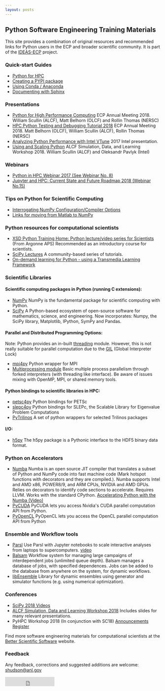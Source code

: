 ```yaml
---
layout: posts
---
```


## Python Software Engineering Training Materials

This site provides a combination of original resources and recommended links for Python users in
the ECP and broader scientific community. It is part of the [IDEAS-ECP](https://ideas-productivity.org/ideas-ecp) project.

### Quick-start Guides
 - [Python for HPC](tutorials/python.whatis.md)
 - [Creating a PYPI package](tutorials/python.pypi-packaging.md)
 - [Using Conda / Anaconda](tutorials/python.conda.md)
 - [Documenting with Sphinx](tutorials/python.doc-sphinx.md)

### Presentations
 - [Python for High Performance Computing](https://github.com/wscullin/ecp_python_tutorial/blob/master/slides/ECP_Python_Tutorial_2018.pdf) ECP Annual Meeting 2018. William Scullin (ALCF), Matt Belhorn (OLCF) and Rollin Thomas (NERSC)
 - [HPC Python Testing and Debugging Tutorial 2018](https://github.com/wscullin/ecp_python_tutorial/blob/master/slides/debugging_slides.pdf) ECP Annual Meeting 2018. Matt Belhorn (OLCF), William Scullin (ALCF), Rollin Thomas (NERSC) 
 - [Analyzing Python Performance with Intel VTune](https://www.alcf.anl.gov/files/Tullos-Analyzing_Python_Performance.pdf) 2017 Intel presentation.
 - [Using and Scaling Python](https://www.alcf.anl.gov/files/Scullin-Pavlyk%20_SDL2018_Python.pdf) ALCF Simulation, Data, and Learning Workshop 2018. William Scullin (ALCF) and Oleksandr Pavlyk (Intel)

### Webinars
 - [Python in HPC Webinar 2017 (See Webinar No. 8)](https://ideas-productivity.org/events/hpc-best-practices-webinars) 
 - [Jupyter and HPC: Current State and Future Roadmap 2018 (Webinar No.15)](https://ideas-productivity.org/events/hpc-best-practices-webinars) 

### Tips on Python for Scientific Computing
 - [Interrogating NumPy Configuration/Compiler Options](tutorials/interrogating_numpy.md)
 - [Links for moving from Matlab to NumPy](tutorials/matlab-numpy-conversion.md)
 
### Python resources for computational scientists
 - [XSD Python Training Home: Python lecture/video series for Scientists](https://confluence.aps.anl.gov/display/XSDPT/XSD+Python+Training+Home) (From Argonne APS) Recommended as an introductory course for scientists.
 - [SciPy Lectures](http://www.scipy-lectures.org/) A community-based series of tutorials.
 - [On-demand learning for Python - using a Transmedia Learning Framework](https://bssw.io/resources/transmedia-learning-frameworks-tlf)

 
### Scientific Libraries

#### Scientific computing packages in Python (running C extensions):
 - [NumPy](http://www.numpy.org/) NumPy is the fundamental package for scientific computing with Python.
 - [SciPy](https://www.scipy.org/) A Python-based ecosystem of open-source software for mathematics, science, and engineering. Now incorporates: Numpy, the SciPy library, Matplotlib, IPython, SymPy and Pandas.
 
#### Parallel and Distributed Programming Options:
 
 Note: Python provides an in-built [threading](https://docs.python.org/3/library/threading.html) module. However, this is not really suitable for parallel computation due to the [GIL](https://wiki.python.org/moin/GlobalInterpreterLock) (Global Interpreter Lock)
 
 - [mpi4py](https://mpi4py.readthedocs.io/en/stable/) Python wrapper for MPI
 - [Multiprocessing module](https://docs.python.org/3/library/multiprocessing.html) Basic multiple process parallelism through forked interpreters (with threading like interface). Be aware of issues mixing with OpenMP, MPI, or shared memory tools.


#### Python bindings to scientific libraries in HPC:
 - [petsc4py](https://bitbucket.org/petsc/petsc4py) Python bindings for PETSc
 - [slepc4py](https://bitbucket.org/slepc/slepc4py) Python bindings for SLEPc, the Scalable Library for Eigenvalue Problem Computations
 - [PyTrilinos](https://trilinos.org/packages/pytrilinos/) A set of python wrappers for selected Trilinos packages

#### I/O:
 - [h5py](https://www.h5py.org/) The h5py package is a Pythonic interface to the HDF5 binary data format.

 
### Python on Accelerators

 - [Numba](https://numba.pydata.org/) Numba is an open source JIT compiler that translates a subset of Python and NumPy code into fast machine code (Mark hotspot functions with decorators and they are compiled.). Numba supports Intel and AMD x86, POWER8/9, and ARM CPUs, NVIDIA and AMD GPUs. Relies on decorators to identify code sections to accelerate. Requires LLVM. Works with the standard CPython.  [Accelerating Python with the Numba (Video)](https://www.youtube.com/watch?v=eYIPEDnp5C4)
 - [PyCUDA](https://documen.tician.de/pycuda/tutorial.html)
   PyCUDA lets you access Nvidia's CUDA parallel computation API from Python.
 - [PyOpenCL](https://documen.tician.de/pyopencl/index.html)
   PyOpenCL lets you access the OpenCL parallel computation API from Python


### Ensemble and Workflow tools
 
 - [Parsl](http://parsl-project.org) Use Parsl with Jupyter notebooks to scale interactive analyses from laptops to supercomputers. [video](https://www.youtube.com/watch?v=tHTt0Pyb4_M)
 - [Balsam](https://www.alcf.anl.gov/balsam) Workflow system for managing large campaigns of interdependent jobs (unlimited queue depth). Balsam manages a database of jobs, with specified dependences. Jobs can be added to the database from anywhere on the system, for dynamic workflows.
 - [libEnsemble](https://libensemble.readthedocs.io) Library for dynamic ensembles using generator and simulator functions (e.g. using numerical optimization).


### Conferences
 - [SciPy 2018 Videos](https://www.youtube.com/playlist?list=PLYx7XA2nY5Gd-tNhm79CNMe_qvi35PgUR)
 - [ALCF Simulation, Data and Learning Workshop 2018](https://www.alcf.anl.gov/workshops/sdl-workshop-oct2018) Includes slides for many relevant presentations.
 - PyHPC Workshop 2018 (In conjunction with SC18) [Announcements](https://twitter.com/pythonhpc?lang=en) [Register](https://www.dlr.de/sc/desktopdefault.aspx/tabid-12954/22625_read-52397/)
 
Find more software engineering materials for computational scientists at the [Better Scientific Software](https://bssw.io/) website.

### Feedback

Any feedback, corrections and suggested additions are welcome: shudson@anl.gov

<iframe src="https://ghbtns.com/github-btn.html?user=shuds13&repo=python-tutorials&type=star&count=false&size=large" frameborder="0" scrolling="0" width="160px" height="30px"></iframe>
